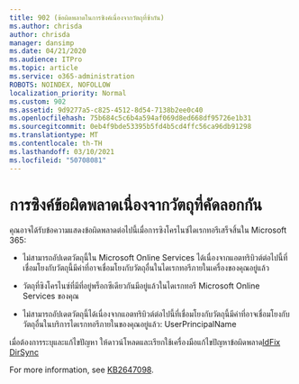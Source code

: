 ```yaml
---
title: 902 (ข้อผิดพลาดในการซิงค์เนื่องจากวัตถุที่ซ้ากัน)
ms.author: chrisda
author: chrisda
manager: dansimp
ms.date: 04/21/2020
ms.audience: ITPro
ms.topic: article
ms.service: o365-administration
ROBOTS: NOINDEX, NOFOLLOW
localization_priority: Normal
ms.custom: 902
ms.assetid: 9d9277a5-c825-4512-8d54-7138b2ee0c40
ms.openlocfilehash: 75b684c5c6b4a594af069d8ed668df95726e1b31
ms.sourcegitcommit: 0eb4f9bde53395b5fd4b5cd4ffc56ca96db91298
ms.translationtype: MT
ms.contentlocale: th-TH
ms.lasthandoff: 03/10/2021
ms.locfileid: "50708081"
---
```

# <a name="sync-errors-due-to-duplicate-objects"></a>การซิงค์ข้อผิดพลาดเนื่องจากวัตถุที่คัดลอกกัน

คุณอาจได้รับข้อความแสดงข้อผิดพลาดต่อไปนี้เมื่อการซิงโครไนซ์ไดเรกทอรีเสร็จสิ้นใน Microsoft 365:

- ไม่สามารถอัปเดตวัตถุนี้ใน Microsoft Online Services ได้เนื่องจากแอตทริบิวต์ต่อไปนี้ที่เชื่อมโยงกับวัตถุนี้มีค่าที่อาจเชื่อมโยงกับวัตถุอื่นในไดเรกทอรีภายในเครื่องของคุณอยู่แล้ว

- วัตถุที่ซิงโครไนซ์ที่มีที่อยู่พร็อกซีเดียวกันมีอยู่แล้วในไดเรกทอรี Microsoft Online Services ของคุณ

- ไม่สามารถอัปเดตวัตถุนี้ได้เนื่องจากแอตทริบิวต์ต่อไปนี้ที่เชื่อมโยงกับวัตถุนี้มีค่าที่อาจเชื่อมโยงกับวัตถุอื่นในบริการไดเรกทอรีภายในของคุณอยู่แล้ว: UserPrincipalName

เมื่อต้องการระบุและแก้ไขปัญหา ให้ดาวน์โหลดและเรียกใช้เครื่องมือแก้ไขปัญหาข้อผิดพลาด[IdFix DirSync](https://github.com/Microsoft/idfix)

For more information, see [KB2647098](https://support.microsoft.com/help/2647098/duplicate-or-invalid-attributes-prevent-directory-synchronization-in-o).
